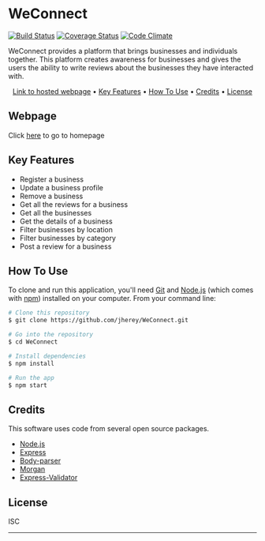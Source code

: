 # WeConnect

[![Build Status](https://travis-ci.org/jherey/WeConnect.svg?branch=server)](https://travis-ci.org/jherey/WeConnect)
[![Coverage Status](https://coveralls.io/repos/github/jherey/WeConnect/badge.svg?branch=server)](https://coveralls.io/github/jherey/WeConnect?branch=server)
[![Code Climate](https://codeclimate.com/github/codeclimate/codeclimate/badges/gpa.svg)](https://codeclimate.com/github/jherey/WeConnect)


WeConnect provides a platform that brings businesses and individuals together. This platform creates awareness for businesses and gives the users the ability to write reviews about the businesses they have interacted with.

<p align="center">
  <a href="#webpage">Link to hosted webpage</a> •
  <a href="#key-features">Key Features</a> •
  <a href="#how-to-use">How To Use</a> •
  <a href="#credits">Credits</a> •
  <a href="#license">License</a>
</p>

## Webpage

Click [here](https://jherey.github.io/WeConnect/index.html) to go to homepage

## Key Features

* Register a business
* Update a business profile
* Remove a business
* Get all the reviews for a business
* Get all the businesses
* Get the details of a business
* Filter businesses by location
* Filter businesses by category
* Post a review for a business

## How To Use

To clone and run this application, you'll need [Git](https://git-scm.com) and [Node.js](https://nodejs.org/en/download/) (which comes with [npm](http://npmjs.com)) installed on your computer. From your command line:

```bash
# Clone this repository
$ git clone https://github.com/jherey/WeConnect.git

# Go into the repository
$ cd WeConnect

# Install dependencies
$ npm install

# Run the app
$ npm start
```

## Credits

This software uses code from several open source packages.

- [Node.js](https://nodejs.org/)
- [Express](https://expressjs.com/)
- [Body-parser](https://www.npmjs.com/package/body-parser)
- [Morgan](https://www.npmjs.com/package/morgan)
- [Express-Validator](https://www.npmjs.com/package/express-validator)

## License

ISC

---